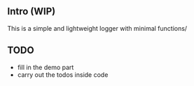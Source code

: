 ## Intro (WIP)
This is a simple and lightweight logger with minimal functions/

## TODO
- fill in the demo part
- carry out the todos inside code 
